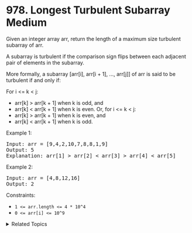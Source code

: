 # 978. Longest Turbulent Subarray<br> Medium

Given an integer array arr, return the length of a maximum size turbulent subarray of arr.

A subarray is turbulent if the comparison sign flips between each adjacent pair of elements in the subarray.

More formally, a subarray [arr[i], arr[i + 1], ..., arr[j]] of arr is said to be turbulent if and only if:

For i <= k < j:
- arr[k] > arr[k + 1] when k is odd, and
- arr[k] < arr[k + 1] when k is even.
Or, for i <= k < j:
- arr[k] > arr[k + 1] when k is even, and
- arr[k] < arr[k + 1] when k is odd.

Example 1:

<pre>
Input: arr = [9,4,2,10,7,8,8,1,9]
Output: 5
Explanation: arr[1] > arr[2] < arr[3] > arr[4] < arr[5]
</pre>

Example 2:

<pre>
Input: arr = [4,8,12,16]
Output: 2
</pre>

Constraints:

- `1 <= arr.length <= 4 * 10^4`
- `0 <= arr[i] <= 10^9`

<details>

<summary> Related Topics </summary>

-   `Sliding Window`

</details>
